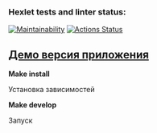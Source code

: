 ### Hexlet tests and linter status:
[![Maintainability](https://api.codeclimate.com/v1/badges/7c8efeed5c3d7597ac5b/maintainability)](https://codeclimate.com/github/AlekseySapunkov/frontend-project-11/maintainability)
[![Actions Status](https://github.com/AlekseySapunkov/frontend-project-11/workflows/hexlet-check/badge.svg)](https://github.com/AlekseySapunkov/frontend-project-11/actions)

## <a href="frontend-project-11-rdf1rna2x-alekseysapunkov.vercel.app/">Демо версия приложения</a>
**Make install**

Установка зависимостей

**Make develop**

Запуск
